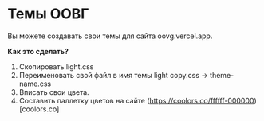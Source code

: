 # Темы ООВГ

Вы можете создавать свои темы для сайта oovg.vercel.app.

**Как это сделать?**
1. Скопировать light.css
2. Переименовать свой файл в имя темы light copy.css -> theme-name.css
3. Вписать свои цвета.
4. Составить паллетку цветов на сайте (https://coolors.co/ffffff-000000)[coolors.co]
